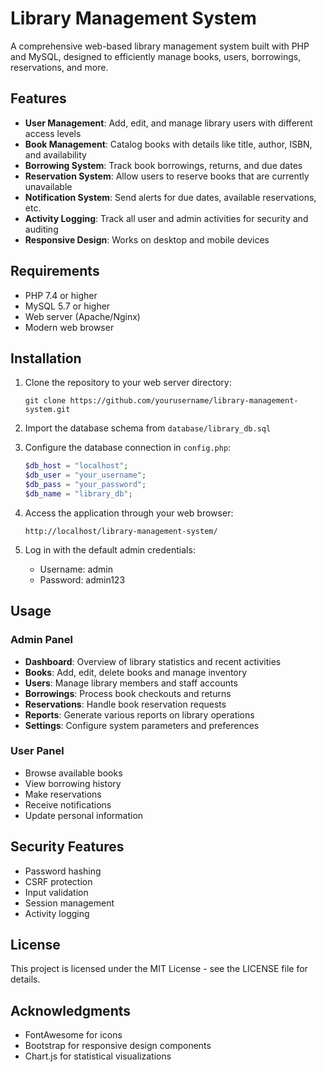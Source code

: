 # Library Management System

A comprehensive web-based library management system built with PHP and MySQL, designed to efficiently manage books, users, borrowings, reservations, and more.

## Features

- **User Management**: Add, edit, and manage library users with different access levels
- **Book Management**: Catalog books with details like title, author, ISBN, and availability
- **Borrowing System**: Track book borrowings, returns, and due dates
- **Reservation System**: Allow users to reserve books that are currently unavailable
- **Notification System**: Send alerts for due dates, available reservations, etc.
- **Activity Logging**: Track all user and admin activities for security and auditing
- **Responsive Design**: Works on desktop and mobile devices

## Requirements

- PHP 7.4 or higher
- MySQL 5.7 or higher
- Web server (Apache/Nginx)
- Modern web browser

## Installation

1. Clone the repository to your web server directory:
   ```
   git clone https://github.com/yourusername/library-management-system.git
   ```

2. Import the database schema from `database/library_db.sql`

3. Configure the database connection in `config.php`:
   ```php
   $db_host = "localhost";
   $db_user = "your_username";
   $db_pass = "your_password";
   $db_name = "library_db";
   ```

4. Access the application through your web browser:
   ```
   http://localhost/library-management-system/
   ```

5. Log in with the default admin credentials:
   - Username: admin
   - Password: admin123

## Usage

### Admin Panel

- **Dashboard**: Overview of library statistics and recent activities
- **Books**: Add, edit, delete books and manage inventory
- **Users**: Manage library members and staff accounts
- **Borrowings**: Process book checkouts and returns
- **Reservations**: Handle book reservation requests
- **Reports**: Generate various reports on library operations
- **Settings**: Configure system parameters and preferences

### User Panel

- Browse available books
- View borrowing history
- Make reservations
- Receive notifications
- Update personal information

## Security Features

- Password hashing
- CSRF protection
- Input validation
- Session management
- Activity logging

## License

This project is licensed under the MIT License - see the LICENSE file for details.

## Acknowledgments

- FontAwesome for icons
- Bootstrap for responsive design components
- Chart.js for statistical visualizations